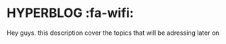 # HYPERBLOG :fa-wifi:

Hey guys. this description cover the topics that will be adressing later on 
